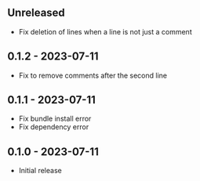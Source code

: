 ## Unreleased

- Fix deletion of lines when a line is not just a comment

## 0.1.2 - 2023-07-11

- Fix to remove comments after the second line

## 0.1.1 - 2023-07-11

- Fix bundle install error
- Fix dependency error

## 0.1.0 - 2023-07-11

- Initial release
